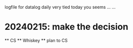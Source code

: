 logfile for datalog daily
very tied today
you seems ... ... 
# 20240215: make the decision
** CS
** Whiskey
** plan to CS
